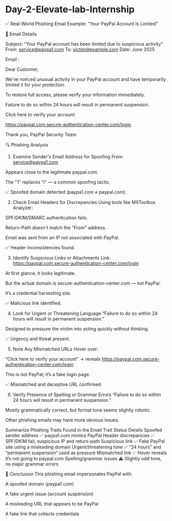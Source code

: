 # Day-2-Elevate-lab-Internship

✅ Real-World Phishing Email Example: "Your PayPal Account Is Limited"

📧 Email Details

Subject: "Your PayPal account has been limited due to suspicious activity"
From: service@paypa1.com
To: victim@example.com
Date: June 2025

 Email :

Dear Customer,

We’ve noticed unusual activity in your PayPal account and have temporarily limited it for your protection.

To restore full access, please verify your information immediately.

Failure to do so within 24 hours will result in permanent suspension.

Click here to verify your account:

https://paypal.com.secure-authentication-center.com/login

Thank you,
PayPal Security Team

🔍 Phishing Analysis


1. Examine Sender's Email Address for Spoofing
From: service@paypa1.com

Appears close to the legitimate paypal.com.

The "1" replaces "l" — a common spoofing tactic.

✅ Spoofed domain detected (paypa1.com ≠ paypal.com).

2. Check Email Headers for Discrepancies
Using tools like MXToolbox Analyzer:

SPF/DKIM/DMARC authentication fails.

Return-Path doesn't match the "From" address.

Email was sent from an IP not associated with PayPal.

✅ Header inconsistencies found.

3. Identify Suspicious Links or Attachments
Link: https://paypal.com.secure-authentication-center.com/login

At first glance, it looks legitimate.

But the actual domain is secure-authentication-center.com — not PayPal.

It’s a credential harvesting site.

✅ Malicious link identified.

4. Look for Urgent or Threatening Language
“Failure to do so within 24 hours will result in permanent suspension.”

Designed to pressure the victim into acting quickly without thinking.

✅ Urgency and threat present.

5. Note Any Mismatched URLs
Hover over:

“Click here to verify your account” → reveals
https://paypal.com.secure-authentication-center.com/login

This is not PayPal; it’s a fake login page.

✅ Mismatched and deceptive URL confirmed.

6. Verify Presence of Spelling or Grammar Errors
“Failure to do so within 24 hours will result in permanent suspension.”

Mostly grammatically correct, but formal tone seems slightly robotic.

Other phishing emails may have more obvious issues.


Summarize Phishing Traits Found in the Email
Trait	Status	Details
Spoofed sender address	✅	paypa1.com mimics PayPal
Header discrepancies	✅	SPF/DKIM fail, suspicious IP and return-path
Suspicious link	✅	Fake PayPal site using a misleading domain
Urgent/threatening tone	✅	“24 hours” and “permanent suspension” used as pressure
Mismatched link	✅	Hover reveals it’s not going to paypal.com
Spelling/grammar issues	⚠️	Slightly odd tone, no major grammar errors

🧠 Conclusion
This phishing email impersonates PayPal with:

A spoofed domain (paypa1.com)

A fake urgent issue (account suspension)

A misleading URL that appears to be PayPal

A fake link that collects credentials
